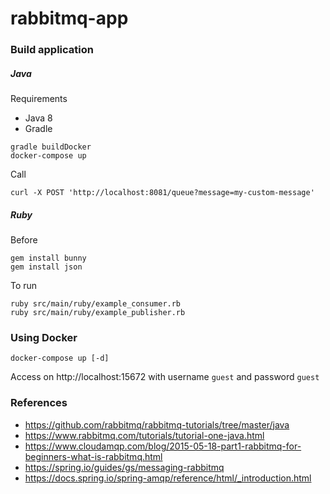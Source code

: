 # rabbitmq-app

### Build application

##### Java
Requirements
- Java 8
- Gradle
```
gradle buildDocker
docker-compose up
```

Call
```
curl -X POST 'http://localhost:8081/queue?message=my-custom-message'
```

##### Ruby
Before
```
gem install bunny
gem install json
```
To run
```
ruby src/main/ruby/example_consumer.rb
ruby src/main/ruby/example_publisher.rb
```

### Using Docker
```
docker-compose up [-d]
```
Access on http://localhost:15672 with username `guest` and password `guest`

### References
- https://github.com/rabbitmq/rabbitmq-tutorials/tree/master/java
- https://www.rabbitmq.com/tutorials/tutorial-one-java.html
- https://www.cloudamqp.com/blog/2015-05-18-part1-rabbitmq-for-beginners-what-is-rabbitmq.html
- https://spring.io/guides/gs/messaging-rabbitmq
- https://docs.spring.io/spring-amqp/reference/html/_introduction.html
